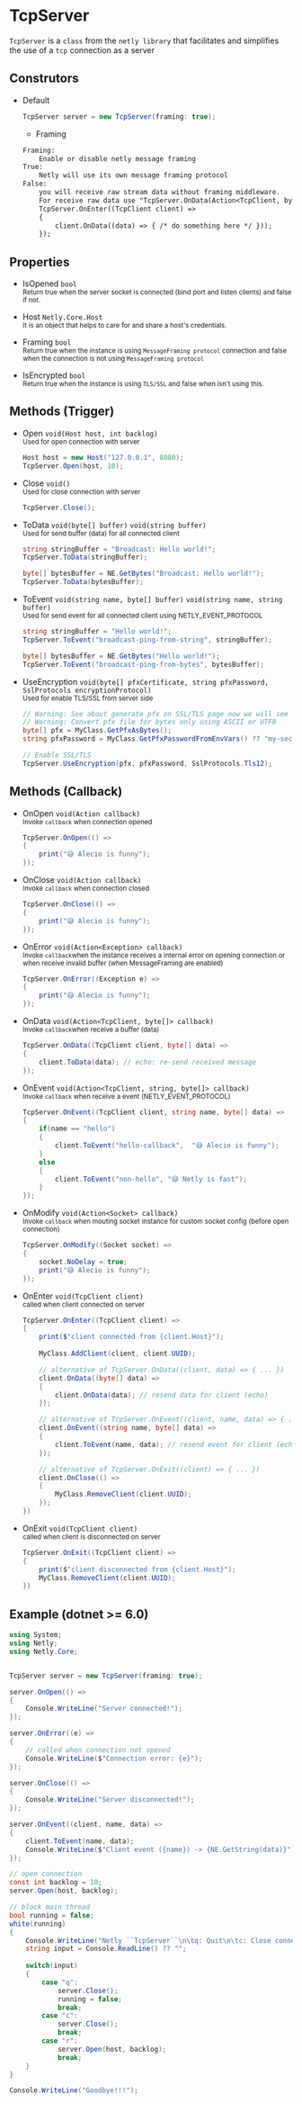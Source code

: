 # TcpServer
``TcpServer`` is a ``class`` from the ``netly library`` that facilitates and simplifies the use of a ``tcp`` connection as a server

## Construtors
- Default
    ```cs
    TcpServer server = new TcpServer(framing: true);
    ```
    - Framing
    ```txt
    Framing:
        Enable or disable netly message framing    
    True:
        Netly will use its own message framing protocol    
    False:
        you will receive raw stream data without framing middleware.
        For receive raw data use "TcpServer.OnData(Action<TcpClient, byte[]> callback)" or
        TcpServer.OnEnter((TcpClient client) =>
        {
            client.OnData((data) => { /* do something here */ }));
        });  
    ```

## Properties
- IsOpened ``bool`` <br>
    <sub>Return true when the server socket is connected (bind port and listen clients) and false if not.</sub>

- Host ``Netly.Core.Host`` <br>
    <sub>It is an object that helps to care for and share a host's credentials.</sub>

- Framing ``bool`` <br>
    <sub>Return true when the instance is using ``MessageFraming protocol`` connection and false when the connection is not using ``MessageFraming protocol``</sub>

- IsEncrypted ``bool`` <br>
    <sub>Return true when the instance is using ``TLS/SSL`` and false when isn't using this.</sub>

## Methods (Trigger)
- Open ``void(Host host, int backlog)`` <br>
    <sub>Used for open connection with server</sub>
    ```cs
    Host host = new Host("127.0.0.1", 8080);
    TcpServer.Open(host, 10);
    ```
- Close ``void()`` <br>
    <sub>Used for close connection with server</sub>
    ```cs
    TcpServer.Close();
    ```
- ToData ``void(byte[] buffer)`` ``void(string buffer)`` <br>
    <sub>Used for send buffer (data) for all connected client</sub>
    ```cs
    string stringBuffer = "Broadcast: Hello world!";
    TcpServer.ToData(stringBuffer);

    byte[] bytesBuffer = NE.GetBytes("Broadcast: Hello world!");
    TcpServer.ToData(bytesBuffer);
    ```
- ToEvent ``void(string name, byte[] buffer)`` ``void(string name, string buffer)`` <br>
    <sub>Used for send event for all connected client using NETLY_EVENT_PROTOCOL</sub>
    ```cs
    string stringBuffer = "Hello world!";
    TcpServer.ToEvent("broadcast-ping-from-string", stringBuffer);

    byte[] bytesBuffer = NE.GetBytes("Hello world!");
    TcpServer.ToEvent("broadcast-ping-from-bytes", bytesBuffer);
    ```
- UseEncryption ``void(byte[] pfxCertificate, string pfxPassword, SslProtocols encryptionProtocol)`` <br>
    <sub>Used for enable TLS/SSL from server side</sub>
    ```cs
    // Warning: See about generate pfx on SSL/TLS page now we will see about startup this!
    // Warning: Convert pfx file for bytes only using ASCII or UTF8
    byte[] pfx = MyClass.GetPfxAsBytes();
    string pfxPassword = MyClass.GetPfxPasswordFromEnvVars() ?? "my-secret-pfx-password"

    // Enable SSL/TLS
    TcpServer.UseEncryption(pfx, pfxPassword, SslProtocols.Tls12);
    ```



## Methods (Callback)
- OnOpen ``void(Action callback)`` <br>
    <sub>Invoke ``callback`` when connection opened</sub>
    ```cs
    TcpServer.OnOpen(() =>
    {
        print("😅 Alecio is funny");
    });
    ```
- OnClose ``void(Action callback)`` <br>
    <sub>Invoke ``callback`` when connection closed</sub>
    ```cs
    TcpServer.OnClose(() =>
    {
        print("😅 Alecio is funny");
    });
    ```
- OnError ``void(Action<Exception> callback)`` <br>
    <sub>Invoke ``callback``when the instance receives a internal error on opening connection or when receive invalid buffer (when MessageFraming are enabled)</sub>
    ```cs
    TcpServer.OnError((Exception e) =>
    {
        print("😅 Alecio is funny");
    });
    ```
- OnData ``void(Action<TcpClient, byte[]> callback)`` <br>
    <sub>Invoke ``callback``when receive a buffer (data)</sub>
    ```cs
    TcpServer.OnData((TcpClient client, byte[] data) =>
    {
        client.ToData(data); // echo: re-send received message
    });
    ```
- OnEvent ``void(Action<TcpClient, string, byte[]> callback)`` <br>
    <sub>Invoke ``callback`` when receive a event (NETLY_EVENT_PROTOCOL)</sub>
    ```cs
    TcpServer.OnEvent((TcpClient client, string name, byte[] data) =>
    {
        if(name == "hello")
        {
            client.ToEvent("hello-callback",  "😅 Alecio is funny");
        }
        else
        {
            client.ToEvent("non-hello", "😅 Netly is fast");
        }
    });
    ```
- OnModify ``void(Action<Socket> callback)`` <br>
    <sub>Invoke ``callback`` when mouting socket instance for custom socket config (before open connection)</sub>
    ```cs
    TcpServer.OnModify((Socket socket) =>
    {
        socket.NoDelay = true;
        print("😅 Alecio is funny");
    });
    ```
- OnEnter ``void(TcpClient client)`` <br>
    <sub>called when client connected on server</sub>
    ```cs
    TcpServer.OnEnter((TcpClient client) =>
    {
        print($"client connected from {client.Host}");
        
        MyClass.AddClient(client, client.UUID);

        // alternative of TcpServer.OnData((client, data) => { ... })
        client.OnData((byte[] data) =>
        {
            client.OnData(data); // resend data for client (echo)
        });

        // alternative of TcpServer.OnEvent((client, name, data) => { ... })
        client.OnEvent((string name, byte[] data) =>
        {            
            client.ToEvent(name, data); // resend event for client (echo)
        });

        // alternative of TcpServer.OnExit((client) => { ... })
        client.OnClose(() =>
        {
            MyClass.RemoveClient(client.UUID);
        });
    })
    ```
- OnExit ``void(TcpClient client)`` <br>
    <sub>called when client is disconnected on server</sub>
    ```cs
    TcpServer.OnExit((TcpClient client) =>
    {
        print($"client disconnected from {client.Host}");
        MyClass.RemoveClient(client.UUID);
    })
    ```

## Example (dotnet >= 6.0)
```cs
using System;
using Netly;
using Netly.Core;


TcpServer server = new TcpServer(framing: true);

server.OnOpen(() =>
{
    Console.WriteLine("Server connected!");
});

server.OnError((e) =>
{
    // called when connection not opened
    Console.WriteLine($"Connection error: {e}");
});

server.OnClose(() =>
{
    Console.WriteLine("Server disconnected!");        
});

server.OnEvent((client, name, data) =>
{
    client.ToEvent(name, data);
    Console.WriteLine($"Client event ({name}) -> {NE.GetString(data)}");
});

// open connection
const int backlog = 10;
server.Open(host, backlog);

// block main thread
bool running = false;
white(running)
{
    Console.WriteLine("Netly ``TcpServer``\n\tq: Quit\n\tc: Close connection\n\tr: Reconnect");
    string input = Console.ReadLine() ?? "";
   
    switch(input)
    {
        case "q":
            server.Close();
            running = false;
            break;            
        case "c":
            server.Close();
            break;
        case "r":
            server.Open(host, backlog);
            break;        
    }
}

Console.WriteLine("Goodbye!!!");

```